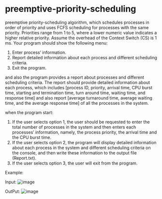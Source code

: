 # preemptive-priority-scheduling

preemptive priority-scheduling algorithm, which schedules  processes in order of priority and uses FCFS scheduling for processes with the same priority.
Priorities range from 1 to 5, where a lower numeric value indicates a higher relative priority. Assume the overhead 
of the Context Switch (CS) is 1 ms. Your program should show the following menu:
1. Enter process’ information.
2. Report detailed information about each process and different scheduling criteria.
3. Exit the program.

and also the program provides a report about processes and different scheduling criteria. The report should provide detailed information about each process, which includes [process ID, priority, arrival time, CPU burst time, starting and termination time, turn around time, waiting time, and response time] 
and also report [average turnaround time, average waiting time, and the average response time] of all the processes in the system.


when the program start:
1. If the user selects option 1, the user should be requested to enter the total number of processes in the system and then enters each processes’ information, namely, the process priority, the arrival time and the CPU burst time. 
2. If the user selects option 2, the program will display detailed information about each process in the system and different scheduling criteria on the console, and then write these information to the output file (Report.txt). 
3. If the user selects option 3, the user will exit from the program.


Example: 

Input:
![image](https://github.com/Lujain-M02/preemptive-priority-scheduling/assets/119123675/4f59bf81-37f6-42e3-9677-7449e8b0c482)


OutPut:
![image](https://github.com/Lujain-M02/preemptive-priority-scheduling/assets/119123675/24c485b1-be99-475e-bfcc-62cb9e66ca91)
